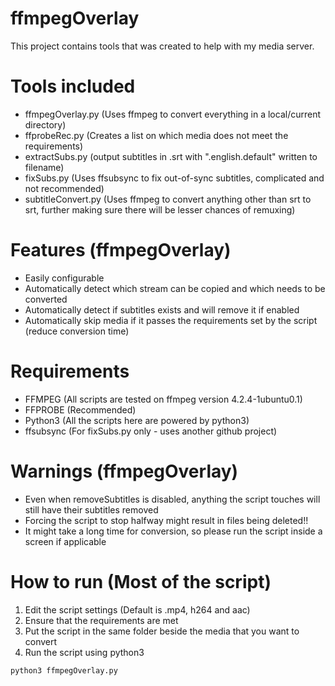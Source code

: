 # ffmpegOverlay
This project contains tools that was created to help with my media server.


# Tools included
- ffmpegOverlay.py (Uses ffmpeg to convert everything in a local/current directory)
- ffprobeRec.py (Creates a list on which media does not meet the requirements)
- extractSubs.py (output subtitles in .srt with ".english.default" written to filename)
- fixSubs.py (Uses ffsubsync to fix out-of-sync subtitles, complicated and not recommended)
- subtitleConvert.py (Uses ffmpeg to convert anything other than srt to srt, further making sure there will be lesser chances of remuxing)

# Features (ffmpegOverlay)
- Easily configurable
- Automatically detect which stream can be copied and which needs to be converted
- Automatically detect if subtitles exists and will remove it if enabled
- Automatically skip media if it passes the requirements set by the script (reduce conversion time)

# Requirements
- FFMPEG (All scripts are tested on ffmpeg version 4.2.4-1ubuntu0.1)
- FFPROBE (Recommended)
- Python3 (All the scripts here are powered by python3)
- ffsubsync (For fixSubs.py only - uses another github project)

# Warnings (ffmpegOverlay)
- Even when removeSubtitles is disabled, anything the script touches will still have their subtitles removed
- Forcing the script to stop halfway might result in files being deleted!!
- It might take a long time for conversion, so please run the script inside a screen if applicable

# How to run (Most of the script)
1. Edit the script settings (Default is .mp4, h264 and aac)
2. Ensure that the requirements are met
3. Put the script in the same folder beside the media that you want to convert
4. Run the script using python3
```
python3 ffmpegOverlay.py
```
